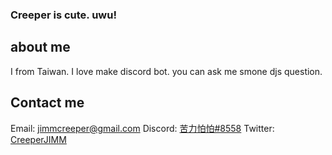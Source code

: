 ### Creeper is cute. uwu!

## about me
I from Taiwan.
I love make discord bot.
you can ask me smone djs question.

## Contact me
Email: [jimmcreeper@gmail.com](jimmcreeper@gmail.com)
Discord: [苦力怕怕#8558](https://discordapp.com/users/546144403958398988)
Twitter: [CreeperJIMM](https://twitter.com/CreeperJIMM)


<!--
**CreeperJIMM/CreeperJIMM** is a ✨ _special_ ✨ repository because its `README.md` (this file) appears on your GitHub profile.

Here are some ideas to get you started:

- 🔭 I’m currently working on ...
- 🌱 I’m currently learning ...
- 👯 I’m looking to collaborate on ...
- 🤔 I’m looking for help with ...
- 💬 Ask me about ...
- 📫 How to reach me: ...
- 😄 Pronouns: ...
- ⚡ Fun fact: ...
-->
